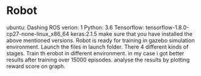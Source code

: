 # Robot


ubuntu: Dashing
ROS verion: 1
Python: 3.6
Tensorflow: tensorflow-1.8.0-cp27-none-linux_x86_64
keras:2.1.5
make sure that you have installed the above mentioned versions.
Robot is ready for training in gazebo simulation environment.
Launch the files in launch folder. There 4 different kinds of stages.
Train th erobot in different environment.
in my case i got better results after training over 15000 episodes.
analyse the results by plotting reward score on graph. 

